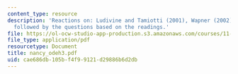 ```yaml
---
content_type: resource
description: 'Reactions on: Ludivine and Tamiotti (2001), Wapner (2002), Wapner (1995),
  followed by the questions based on the readings.'
file: https://ol-ocw-studio-app-production.s3.amazonaws.com/courses/11-363-civil-society-and-the-environment-spring-2005/cae686db105bf4f99121d29886b6d2db_nancy_odeh3.pdf
file_type: application/pdf
resourcetype: Document
title: nancy_odeh3.pdf
uid: cae686db-105b-f4f9-9121-d29886b6d2db
---
```

